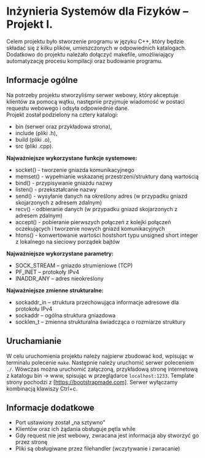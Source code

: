 # Inżynieria Systemów dla Fizyków – Projekt I.
Celem projektu było stworzenie programu w języku C++, który będzie składać się z kilku plików, umieszczonych w odpowiednich katalogach. Dodatkowo do projektu należało dołączyć makefile, umożliwiający automatyzację procesu kompilacji oraz budowanie programu.

## Informacje ogólne
Na potrzeby projektu stworzyliśmy serwer webowy, który akceptuje klientów za pomocą wątku, następnie przyjmuje wiadomość w postaci requestu webowego i odsyła odpowiednie dane.  
Projekt został podzielony na cztery katalogi: 
* bin (serwer oraz  przykładowa strona), 
* include (pliki .h), 
* build (pliki .o),
* src (pliki .cpp).

**Najważniejsze wykorzystane funkcje systemowe:**
* socket() - tworzenie gniazda komunikacyjnego
* memset() - wypełnianie wskazanej przestrzeni/struktury daną wartością
* bind() - przypisywanie gniazdu nazwy
* listen() - przekształcanie nazwy
* send() - wysyłanie danych na określony adres (w przypadku gniazd skojarzonych z adresem zdalnym)
* recv() - odbieranie danych (w przypadku gniazd skojarzonych z adresem zdalnym)
* accept() - pobieranie pierwszych połączeń z kolejki połączeń oczekujących i tworzenie nowych gniazd komunikacyjnych
* htons() - konwertowanie wartości hostshort typu unsigned short integer z lokalnego na sieciowy porządek bajtów

**Najważniejsze wykorzystane parametry:**
* SOCK_STREAM – gniazdo strumieniowe (TCP)
* PF_INET – protokoły IPv4
* INADDR_ANY – adres nieokreślony

**Najważniejsze zmienne strukturalne:**
* sockaddr_in – struktura przechowująca informacje adresowe dla protokołu IPv4
* sockaddr – ogólna struktura gniazdowa
* socklen_t – zmienna strukturalna świadcząca o rozmiarze struktury

## Uruchamianie
W celu uruchomienia projektu należy najpierw zbudować kod, wpisując w terminalu polecenie `make`. Następnie należy uruchomić serwer poleceniem `./`. Wówczas można uruchomić załączoną, przykładową stronę internetową z katalogu bin -> www, spisując w przeglądarce `localhost:1233`. Template strony pochodzi z [https://bootstrapmade.com]. Serwer wyłączamy kombinacją klawiszy Ctrl+c.



## Informacje dodatkowe 
* Port ustawiony został „na sztywno”
* Klientów oraz ich żądania obsługuje pętla while
* Gdy request nie jest webowy, zwracana jest informacja aby stworzyć go przez stronę
* Pliki są obsługiwane przez filehandler (wczytywanie i zwracanie)
